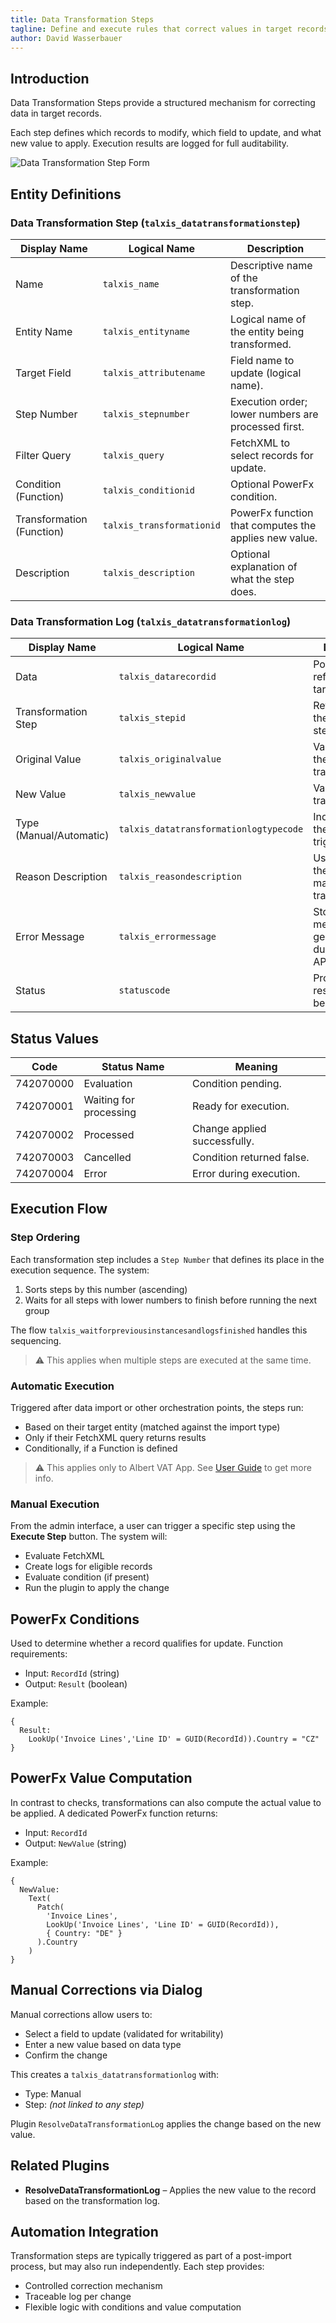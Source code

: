 ```yaml
---
title: Data Transformation Steps
tagline: Define and execute rules that correct values in target records.
author: David Wasserbauer
---
```


## Introduction

Data Transformation Steps provide a structured mechanism for correcting data in target records.

Each step defines which records to modify, which field to update, and what new value to apply. Execution results are logged for full auditability.

![Data Transformation Step Form](/.attachments/applications/modules/bootstrap/data/data-transformation-step-form.png)

## Entity Definitions

### Data Transformation Step (`talxis_datatransformationstep`)

| Display Name                | Logical Name              | Description                                               |
| ----------------------------| --------------------------| ----------------------------------------------------------|
| Name                        | `talxis_name`             | Descriptive name of the transformation step.              |
| Entity Name                 | `talxis_entityname`       | Logical name of the entity being transformed.             |
| Target Field                | `talxis_attributename`    | Field name to update (logical name).                      |
| Step Number                 | `talxis_stepnumber`       | Execution order; lower numbers are processed first.       |
| Filter Query                | `talxis_query`            | FetchXML to select records for update.                    |
| Condition (Function)        | `talxis_conditionid`      | Optional PowerFx condition.                               |
| Transformation (Function)   | `talxis_transformationid` | PowerFx function that computes the applies new value.     |
| Description                 | `talxis_description`      | Optional explanation of what the step does.               |

### Data Transformation Log (`talxis_datatransformationlog`)

| Display Name            | Logical Name                           | Description                                                  |
| ----------------------- | -------------------------------------- | -------------------------------------------------------------|
| Data                    | `talxis_datarecordid`                  | Polymorphic reference to the target record.                  |
| Transformation Step     | `talxis_stepid`                        | Reference to the originating step.                           |
| Original Value          | `talxis_originalvalue`                 | Value before the transformation.                             |
| New Value               | `talxis_newvalue`                      | Value after the transformation.                              |
| Type (Manual/Automatic) | `talxis_datatransformationlogtypecode` | Indicates how the change was triggered.                      |
| Reason Description      | `talxis_reasondescription`             | Used to capture the reason for manual transformations.       |
| Error Message           | `talxis_errormessage`                  | Stores error messages generated during custom API execution. |
| Status                  | `statuscode`                           | Processing result (see below).                               |

## Status Values

| Code      | Status Name            | Meaning                      |
| --------- | -----------------------| ---------------------------- |
| 742070000 | Evaluation             | Condition pending.           |
| 742070001 | Waiting for processing | Ready for execution.         |
| 742070002 | Processed              | Change applied successfully. |
| 742070003 | Cancelled              | Condition returned false.    |
| 742070004 | Error                  | Error during execution.      |

## Execution Flow

### Step Ordering

Each transformation step includes a `Step Number` that defines its place in the execution sequence. The system:

1. Sorts steps by this number (ascending)
2. Waits for all steps with lower numbers to finish before running the next group

The flow `talxis_waitforpreviousinstancesandlogsfinished` handles this sequencing.

> ⚠️ This applies when multiple steps are executed at the same time.

### Automatic Execution

Triggered after data import or other orchestration points, the steps run:

* Based on their target entity (matched against the import type)
* Only if their FetchXML query returns results
* Conditionally, if a Function is defined

> ⚠️ This applies only to Albert VAT App. See [User Guide](https://thenetworg.sharepoint.com/:w:/r/teams/pct20004/Shared%20Documents/General/_DOCS/250509-DC-01%20VAT%20App%20-%20User%20Guide.docx?d=w621b4d97c59f40be860062708c44bbd1&csf=1&web=1&e=NfOERk) to get more info.

### Manual Execution

From the admin interface, a user can trigger a specific step using the **Execute Step** button. The system will:

* Evaluate FetchXML
* Create logs for eligible records
* Evaluate condition (if present)
* Run the plugin to apply the change

## PowerFx Conditions

Used to determine whether a record qualifies for update. Function requirements:

* Input: `RecordId` (string)
* Output: `Result` (boolean)

Example:

```plaintext
{
  Result:
    LookUp('Invoice Lines','Line ID' = GUID(RecordId)).Country = "CZ"
}
```

## PowerFx Value Computation

In contrast to checks, transformations can also compute the actual value to be applied. A dedicated PowerFx function returns:

* Input: `RecordId`
* Output: `NewValue` (string)

Example:

```plaintext
{
  NewValue:
    Text(
      Patch(
        'Invoice Lines',
        LookUp('Invoice Lines', 'Line ID' = GUID(RecordId)),
        { Country: "DE" }
      ).Country
    )
}
```

## Manual Corrections via Dialog

Manual corrections allow users to:

* Select a field to update (validated for writability)
* Enter a new value based on data type
* Confirm the change

This creates a `talxis_datatransformationlog` with:

* Type: Manual
* Step: *(not linked to any step)*

Plugin `ResolveDataTransformationLog` applies the change based on the new value.

## Related Plugins

* **ResolveDataTransformationLog** – Applies the new value to the record based on the transformation log.

## Automation Integration

Transformation steps are typically triggered as part of a post-import process, but may also run independently. Each step provides:

* Controlled correction mechanism
* Traceable log per change
* Flexible logic with conditions and value computation